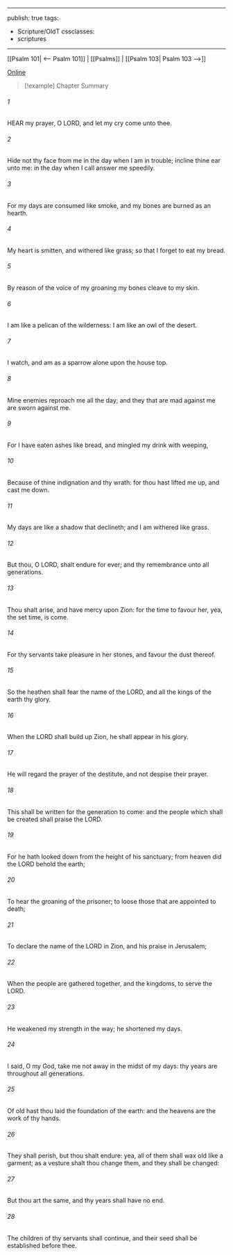 

---
publish: true
tags:
  - Scripture/OldT
cssclasses:
  - scriptures
---
[[Psalm 101| <-- Psalm 101]] | [[Psalms]] | [[Psalm 103| Psalm 103 -->]]

[Online](https://churchofjesuschrist.org/study/scriptures/ot/ps/102?lang=eng)

>[!example] Chapter Summary
>
###### 1
HEAR my prayer, O LORD, and let my cry come unto thee.
###### 2
Hide not thy face from me in the day when I am in trouble; incline thine ear unto me: in the day when I call answer me speedily.
###### 3
For my days are consumed like smoke, and my bones are burned as an hearth.
###### 4
My heart is smitten, and withered like grass; so that I forget to eat my bread.
###### 5
By reason of the voice of my groaning my bones cleave to my skin.
###### 6
I am like a pelican of the wilderness: I am like an owl of the desert.
###### 7
I watch, and am as a sparrow alone upon the house top.
###### 8
Mine enemies reproach me all the day; and they that are mad against me are sworn against me.
###### 9
For I have eaten ashes like bread, and mingled my drink with weeping,
###### 10
Because of thine indignation and thy wrath: for thou hast lifted me up, and cast me down.
###### 11
My days are like a shadow that declineth; and I am withered like grass.
###### 12
But thou, O LORD, shalt endure for ever; and thy remembrance unto all generations.
###### 13
Thou shalt arise, and have mercy upon Zion: for the time to favour her, yea, the set time, is come.
###### 14
For thy servants take pleasure in her stones, and favour the dust thereof.
###### 15
So the heathen shall fear the name of the LORD, and all the kings of the earth thy glory.
###### 16
When the LORD shall build up Zion, he shall appear in his glory.
###### 17
He will regard the prayer of the destitute, and not despise their prayer.
###### 18
This shall be written for the generation to come: and the people which shall be created shall praise the LORD.
###### 19
For he hath looked down from the height of his sanctuary; from heaven did the LORD behold the earth;
###### 20
To hear the groaning of the prisoner; to loose those that are appointed to death;
###### 21
To declare the name of the LORD in Zion, and his praise in Jerusalem;
###### 22
When the people are gathered together, and the kingdoms, to serve the LORD.
###### 23
He weakened my strength in the way; he shortened my days.
###### 24
I said, O my God, take me not away in the midst of my days: thy years are throughout all generations.
###### 25
Of old hast thou laid the foundation of the earth: and the heavens are the work of thy hands.
###### 26
They shall perish, but thou shalt endure: yea, all of them shall wax old like a garment; as a vesture shalt thou change them, and they shall be changed:
###### 27
But thou art the same, and thy years shall have no end.
###### 28
The children of thy servants shall continue, and their seed shall be established before thee.



